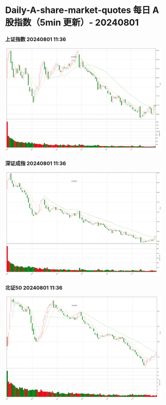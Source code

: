 
# Daily-A-share-market-quotes 每日 A 股指数（5min 更新）- 20240801

### 上证指数 20240801 11:36
![](./fig/2024/8/20240801-sh000001.png)

### 深证成指 20240801 11:36
![](./fig/2024/8/20240801-sz399001.png)

### 北证50 20240801 11:36
![](./fig/2024/8/20240801-bj899050.png)
